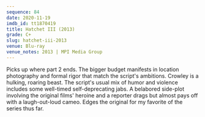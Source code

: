 ```yaml
---
sequence: 84
date: 2020-11-19
imdb_id: tt1870419
title: Hatchet III (2013)
grade: C+
slug: hatchet-iii-2013
venue: Blu-ray
venue_notes: 2013 | MPI Media Group
---
```


Picks up where <span data-imdb-id="tt1270835">part 2</span> ends. The bigger budget manifests in location photography and formal rigor that match the script's ambitions. Crowley is a hulking, roaring beast. The script's usual mix of humor and violence includes some well-timed self-deprecating jabs. A belabored side-plot involving the original films' heroine and a reporter drags but almost pays off with a laugh-out-loud cameo. Edges the original for my favorite of the series thus far.
